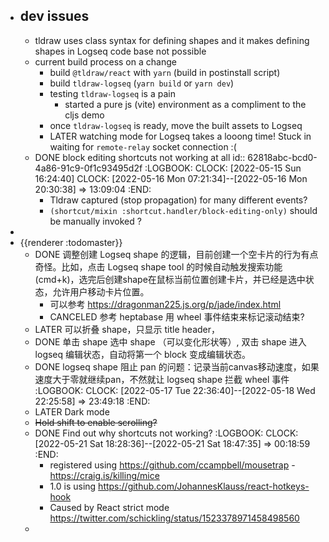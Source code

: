 - ## dev issues
	- tldraw uses class syntax for defining shapes and it makes defining shapes in Logseq code base not possible
	- current build process on a change
		- build `@tldraw/react` with `yarn` (build in postinstall script)
		- build `tldraw-logseq` (`yarn build` or `yarn dev`)
		- testing `tldraw-logseq` is a pain
			- started a pure js (vite) environment as a compliment to the cljs demo
		- once `tldraw-logseq` is ready, move the built assets to Logseq
		- LATER watching mode for Logseq takes a looong time! Stuck in waiting for `remote-relay` socket connection :(
	- DONE block editing shortcuts not working at all
	  id:: 62818abc-bcd0-4a86-91c9-0f1c93495d2f
	  :LOGBOOK:
	  CLOCK: [2022-05-15 Sun 16:24:40]
	  CLOCK: [2022-05-16 Mon 07:21:34]--[2022-05-16 Mon 20:30:38] =>  13:09:04
	  :END:
		- Tldraw captured (stop propagation) for many different events?
		- `(shortcut/mixin :shortcut.handler/block-editing-only)` should be manually invoked ?
-
- {{renderer :todomaster}}
	- DONE 调整创建 Logseq shape 的逻辑，目前创建一个空卡片的行为有点奇怪。比如，点击 Logseq shape tool 的时候自动触发搜索功能 (cmd+k)，选完后创建shape在鼠标当前位置创建卡片，并已经是选中状态，允许用户移动卡片位置。
		- 可以参考 https://dragonman225.js.org/p/jade/index.html
		- CANCELED 参考 heptabase 用 wheel 事件结束来标记滚动结束?
	- LATER 可以折叠 shape，只显示 title header，
	- DONE 单击 shape 选中 shape （可以变化形状等）, 双击 shape 进入 logseq 编辑状态，自动将第一个 block 变成编辑状态。
	- DONE logseq shape 阻止 pan 的问题：记录当前canvas移动速度，如果速度大于零就继续pan，不然就让 logseq shape 拦截 wheel 事件
	  :LOGBOOK:
	  CLOCK: [2022-05-17 Tue 22:36:40]--[2022-05-18 Wed 22:25:58] =>  23:49:18
	  :END:
	- LATER Dark mode
	- ~~Hold shift to enable scrolling?~~
	- DONE Find out why shortcuts not working?
	  :LOGBOOK:
	  CLOCK: [2022-05-21 Sat 18:28:36]--[2022-05-21 Sat 18:47:35] =>  00:18:59
	  :END:
		- registered using https://github.com/ccampbell/mousetrap - https://craig.is/killing/mice
		- 1.0 is using https://github.com/JohannesKlauss/react-hotkeys-hook
		- Caused by React strict mode https://twitter.com/schickling/status/1523378971458498560
	-